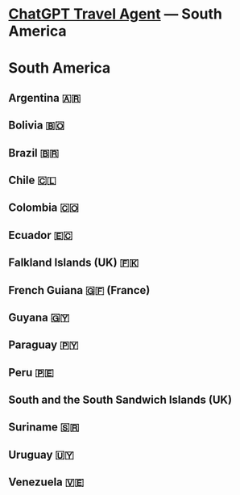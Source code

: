 # [ChatGPT Travel Agent](https://chat.openai.com/) — South America 
# South America 
## Argentina 🇦🇷 
## Bolivia 🇧🇴 
## Brazil 🇧🇷 
## Chile 🇨🇱 
## Colombia 🇨🇴 
## Ecuador 🇪🇨 
## Falkland Islands (UK) 🇫🇰 
## French Guiana 🇬🇫 (France)
## Guyana 🇬🇾 
## Paraguay 🇵🇾 
## Peru 🇵🇪 
## South and the South Sandwich Islands (UK)
## Suriname 🇸🇷 
## Uruguay 🇺🇾 
## Venezuela 🇻🇪 
